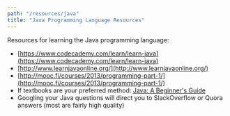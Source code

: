 ```yaml
---
path: "/resources/java"
title: "Java Programming Language Resources"
---
```


Resources for learning the Java programming language:

- [https://www.codecademy.com/learn/learn-java](https://www.codecademy.com/learn/learn-java)
- [http://www.learnjavaonline.org/](http://www.learnjavaonline.org/)
- [http://mooc.fi/courses/2013/programming-part-1/](http://mooc.fi/courses/2013/programming-part-1/)
- If textbooks are your preferred method: [Java: A Beginner's Guide](https://www.amazon.com/Java-Beginners-Guide-Herbert-Schildt/dp/0071809252)
- Googling your Java questions will direct you to SlackOverflow or Quora answers (most are fairly high quality)